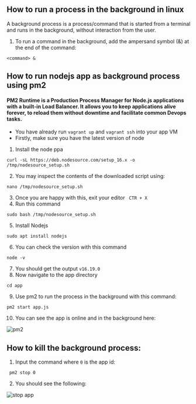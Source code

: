 ## How to run a process in the background in linux

A background process is a process/command that is started from a terminal and runs in the background, without interaction from the user.
1. To run a command in the background, add the ampersand symbol (&) at the end of the command:

``` <command> & ```



## How to run nodejs app as background process using pm2

#### PM2 Runtime is a Production Process Manager for Node.js applications with a built-in Load Balancer. It allows you to keep applications alive forever, to reload them without downtime and facilitate common Devops tasks.

- You have already run `vagrant up` and `vagrant ssh` into your app VM
- Firstly, make sure you have the latest version of node
1. Install the node ppa 
```
curl -sL https://deb.nodesource.com/setup_16.x -o /tmp/nodesource_setup.sh
```
2. You may inspect the contents of the downloaded script using:
```
nano /tmp/nodesource_setup.sh
```
3. Once you are happy with this, exit your editor
` CTR + X`
4. Run this command
```
sudo bash /tmp/nodesource_setup.sh
```
5. Install Nodejs
```
sudo apt install nodejs
```
6. You can check the version with this command
```
node -v
```
7. You should get the output `v16.19.0`
8. Now navigate to the app directory
```
cd app
```
9. Use pm2 to run the process in the background with this command:
```
pm2 start app.js
```
10. You can see the app is online and in the background here:


![pm2](https://user-images.githubusercontent.com/129324316/233121137-bb3430c4-83ce-4e06-a5f2-41762a5ec6e6.png)

## How to kill the background process:

1. Input the command where `0` is the app id:
```
 pm2 stop 0
```
2. You should see the following:

![stop app](https://user-images.githubusercontent.com/129324316/233127203-5757aec6-1a88-430f-b635-5c90cf796b44.png)


